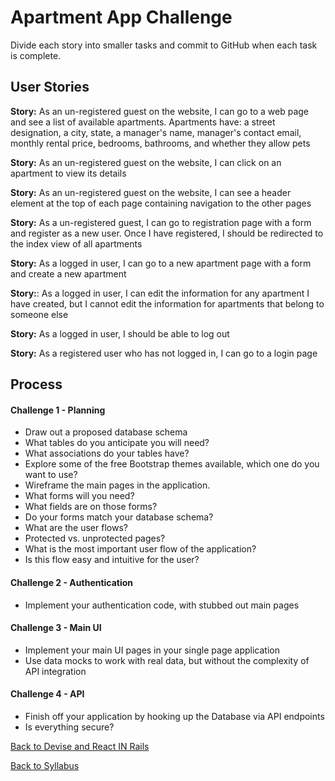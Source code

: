 # Apartment App Challenge
Divide each story into smaller tasks and commit to GitHub when each task is complete.

## User Stories
**Story:** As an un-registered guest on the website, I can go to a web page and see a list of available apartments. Apartments have: a street designation, a city, state, a manager's name, manager's contact email, monthly rental price, bedrooms, bathrooms, and whether they allow pets

**Story:** As an un-registered guest on the website, I can click on an apartment to view its details

**Story:** As an un-registered guest on the website, I can see a header element at the top of each page containing navigation to the other pages

**Story:** As a un-registered guest, I can go to registration page with a form and register as a new user. Once I have registered, I should be redirected to the index view of all apartments

**Story:** As a logged in user, I can go to a new apartment page with a form and create a new apartment

**Story:**: As a logged in user, I can edit the information for any apartment I have created, but I cannot edit the information for apartments that belong to someone else

**Story:** As a logged in user, I should be able to log out

**Story:** As a registered user who has not logged in, I can go to a login page

## Process
#### Challenge 1 - Planning
- Draw out a proposed database schema
- What tables do you anticipate you will need?
- What associations do your tables have?
- Explore some of the free Bootstrap themes available, which one do you want to use?
- Wireframe the main pages in the application.
- What forms will you need?
- What fields are on those forms?
- Do your forms match your database schema?
- What are the user flows?
- Protected vs. unprotected pages?
- What is the most important user flow of the application?
- Is this flow easy and intuitive for the user?
#### Challenge 2 - Authentication
- Implement your authentication code, with stubbed out main pages
#### Challenge 3 - Main UI
- Implement your main UI pages in your single page application
- Use data mocks to work with real data, but without the complexity of API integration
#### Challenge 4 - API
- Finish off your application by hooking up the Database via API endpoints
- Is everything secure?


[ Back to Devise and React IN Rails ](./devise_and_react_in_rails.md)

[ Back to Syllabus ](../README.md#unit-nine-react-in-rails-and-authentication)
